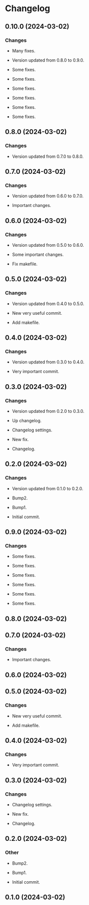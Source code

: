 # Changelog

## 0.10.0 (2024-03-02)

### Changes

- Many fixes.
    
- Version updated from 0.8.0 to 0.9.0.
    
- Some fixes.
    
- Some fixes.
    
- Some fixes.
    
- Some fixes.
    
- Some fixes.
    
- Some fixes.
    
## 0.8.0 (2024-03-02)

### Changes

- Version updated from 0.7.0 to 0.8.0.
    
## 0.7.0 (2024-03-02)

### Changes

- Version updated from 0.6.0 to 0.7.0.
    
- Important changes.
    
## 0.6.0 (2024-03-02)

### Changes

- Version updated from 0.5.0 to 0.6.0.
    
- Some important changes.
    
- Fix makefile.
    
## 0.5.0 (2024-03-02)

### Changes

- Version updated from 0.4.0 to 0.5.0.
    
- New very useful commit.
    
- Add makefile.
    
## 0.4.0 (2024-03-02)

### Changes

- Version updated from 0.3.0 to 0.4.0.
    
- Very important commit.
    
## 0.3.0 (2024-03-02)

### Changes

- Version updated from 0.2.0 to 0.3.0.
    
- Up changelog.
    
- Changelog settings.
    
- New fix.
    
- Changelog.
    
## 0.2.0 (2024-03-02)

### Changes

- Version updated from 0.1.0 to 0.2.0.
    
- Bump2.
    
- Bump1.
    
- Initial commit.
    

## 0.9.0 (2024-03-02)

### Changes

- Some fixes.
    
- Some fixes.
    
- Some fixes.
    
- Some fixes.
    
- Some fixes.
    
- Some fixes.
    

## 0.8.0 (2024-03-02)


## 0.7.0 (2024-03-02)

### Changes

- Important changes.
    

## 0.6.0 (2024-03-02)


## 0.5.0 (2024-03-02)

### Changes

- New very useful commit.
    
- Add makefile.
    

## 0.4.0 (2024-03-02)

### Changes

- Very important commit.
    

## 0.3.0 (2024-03-02)

### Changes

- Changelog settings.
    
- New fix.
    
- Changelog.
    

## 0.2.0 (2024-03-02)

### Other

- Bump2.
    
- Bump1.
    
- Initial commit.
    
## 0.1.0 (2024-03-02)
